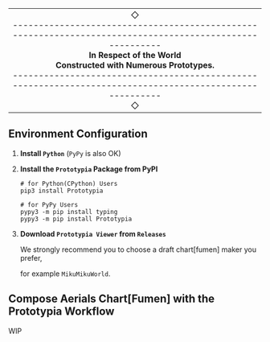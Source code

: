 <table align="center"><tr><td align="center" width="9999">
◇<br />
--------------------------------------------------------------------------------------------------------<br />
<b>In Respect of the World<br />
Constructed with Numerous Prototypes.</b><br />
--------------------------------------------------------------------------------------------------------<br />◇
</td></tr></table>

## Environment Configuration

1. **Install `Python`** (`PyPy` is also OK)

2. **Install the `Prototypia` Package from PyPI**
   
   ```shell
   # for Python(CPython) Users
   pip3 install Prototypia

   # for PyPy Users
   pypy3 -m pip install typing
   pypy3 -m pip install Prototypia
   ```

3. **Download `Prototypia Viewer` from `Releases`**

   We strongly recommend you to choose a draft chart[fumen] maker you prefer,

   for example `MikuMikuWorld`.

## Compose Aerials Chart[Fumen] with the Prototypia Workflow

WIP

